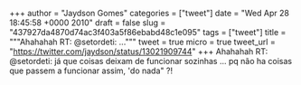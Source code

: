 
+++
author = "Jaydson Gomes"
categories = ["tweet"]
date = "Wed Apr 28 18:45:58 +0000 2010"
draft = false
slug = "437927da4870d74ac3f403a5f86ebabd48c1e095"
tags = ["tweet"]
title = """Ahahahah RT: @setordeti: ..."""
tweet = true
micro = true
tweet_url = "https://twitter.com/jaydson/status/13021909744"
+++
Ahahahah RT: @setordeti: já que coisas deixam de funcionar sozinhas ... pq não ha coisas que passem a funcionar assim, 'do nada" ?!

